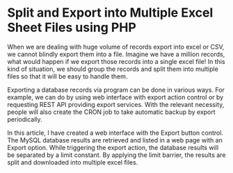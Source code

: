 # Split and Export into Multiple Excel Sheet Files using PHP

When we are dealing with huge volume of records export into excel or CSV, we cannot blindly export them into a file. Imagine we have a million records, what would happen if we export those records into a single excel file! In this kind of situation, we should group the records and split them into multiple files so that it will be easy to handle them.

Exporting a database records via program can be done in various ways. For example, we can do by using web interface with export action control or by requesting REST API providing export services. With the relevant necessity, people will also create the CRON job to take automatic backup by export periodically.

In this article, I have created a web interface with the Export button control. The MySQL database results are retrieved and listed in a web page with an Export option. While triggering the export action, the database results will be separated by a limit constant. By applying the limit barrier, the results are split and downloaded into multiple excel files.
